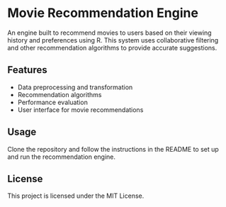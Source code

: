 # Movie Recommendation Engine

An engine built to recommend movies to users based on their viewing history and preferences using R. This system uses collaborative filtering and other recommendation algorithms to provide accurate suggestions.

## Features
- Data preprocessing and transformation
- Recommendation algorithms
- Performance evaluation
- User interface for movie recommendations

## Usage
Clone the repository and follow the instructions in the README to set up and run the recommendation engine.

## License
This project is licensed under the MIT License.
